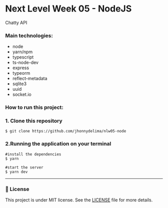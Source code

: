 # Next Level Week 05 - NodeJS

Chatty API

### Main technologies:
- node
- yarn/npm
- typescript
- ts-node-dev
- express
- typeorm
- reflect-metadata
- sqlite3
- uuid
- socket.io


### How to run this project:

### 1. Clone this repository
```
$ git clone https://github.com/jhonnydelima/nlw05-node
```

### 2.Running the application on your terminal
```
#install the dependencies
$ yarn

#start the server
$ yarn dev
```

---
### 📄 License
This project is under MIT license. See the [LICENSE](https://github.com/jhonnydelima/nlw05-node/blob/main/LICENSE) file for more details.